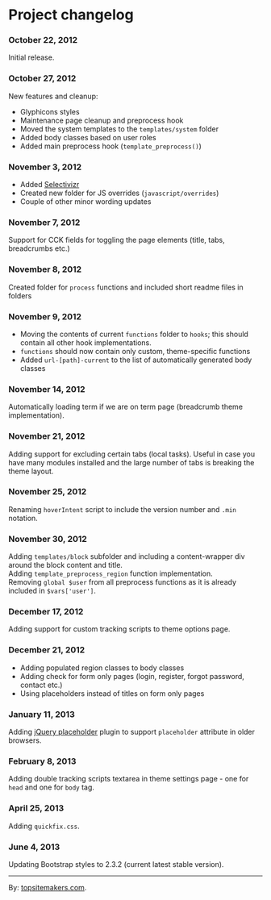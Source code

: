 # Project changelog

### October 22, 2012

Initial release.

### October 27, 2012

New features and cleanup:

- Glyphicons styles
- Maintenance page cleanup and preprocess hook
- Moved the system templates to the <code>templates/system</code> folder
- Added body classes based on user roles
- Added main preprocess hook (<code>template_preprocess()</code>)

### November 3, 2012

- Added [Selectivizr](http://selectivizr.com)
- Created new folder for JS overrides (<code>javascript/overrides</code>)
- Couple of other minor wording updates

### November 7, 2012

Support for CCK fields for toggling the page elements (title, tabs, breadcrumbs etc.)

### November 8, 2012

Created folder for `process` functions and included short readme files in folders

### November 9, 2012

- Moving the contents of current `functions` folder to `hooks`; this should contain all other hook implementations.
- `functions` should now contain only custom, theme-specific functions
- Added `url-[path]-current` to the list of automatically generated body classes

### November 14, 2012

Automatically loading term if we are on term page (breadcrumb theme implementation).

### November 21, 2012

Adding support for excluding certain tabs (local tasks). Useful in case you have many modules installed and the large number of tabs is breaking the theme layout.

### November 25, 2012

Renaming `hoverIntent` script to include the version number and `.min` notation.

### November 30, 2012

Adding `templates/block` subfolder and including a content-wrapper div around the block content and title.  
Adding `template_preprocess_region` function implementation.  
Removing `global $user` from all preprocess functions as it is already included in `$vars['user']`.

### December 17, 2012

Adding support for custom tracking scripts to theme options page.

### December 21, 2012

- Adding populated region classes to body classes
- Adding check for form only pages (login, register, forgot password, contact etc.)
- Using placeholders instead of titles on form only pages

### January 11, 2013

Adding [jQuery placeholder](https://github.com/mathiasbynens/jquery-placeholder/tree/1.8.7) plugin to support `placeholder` attribute in older browsers.

### February 8, 2013

Adding double tracking scripts textarea in theme settings page - one for `head` and one for `body` tag.

### April 25, 2013

Adding `quickfix.css`.

### June 4, 2013

Updating Bootstrap styles to 2.3.2 (current latest stable version).

<hr>

By: [topsitemakers.com](http://www.topsitemakers.com).
